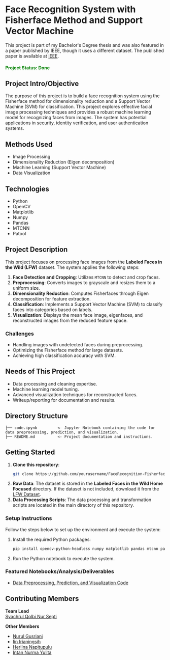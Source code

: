# Face Recognition System with Fisherface Method and Support Vector Machine

This project is part of my Bachelor's Degree thesis and was also featured in a paper published by IEEE, though it uses a different dataset. The published paper is available at [IEEE](https://ieeexplore.ieee.org/document/9689738).

#### <span style="color: green; font-weight: bold;">Project Status: Done</span>

## Project Intro/Objective

The purpose of this project is to build a face recognition system using the Fisherface method for dimensionality reduction and a Support Vector Machine (SVM) for classification. This project explores effective facial image processing techniques and provides a robust machine learning model for recognizing faces from images. The system has potential applications in security, identity verification, and user authentication systems.

## Methods Used
- Image Processing
- Dimensionality Reduction (Eigen decomposition)
- Machine Learning (Support Vector Machine)
- Data Visualization

## Technologies
- Python
- OpenCV
- Matplotlib
- Numpy
- Pandas
- MTCNN
- Patool

## Project Description

This project focuses on processing face images from the **Labeled Faces in the Wild (LFW)** dataset. The system applies the following steps:

1. **Face Detection and Cropping**: Utilizes `MTCNN` to detect and crop faces.
2. **Preprocessing**: Converts images to grayscale and resizes them to a uniform size.
3. **Dimensionality Reduction**: Computes Fisherfaces through Eigen decomposition for feature extraction.
4. **Classification**: Implements a Support Vector Machine (SVM) to classify faces into categories based on labels.
5. **Visualization**: Displays the mean face image, eigenfaces, and reconstructed images from the reduced feature space.

### Challenges
- Handling images with undetected faces during preprocessing.
- Optimizing the Fisherface method for large datasets.
- Achieving high classification accuracy with SVM.

## Needs of This Project
- Data processing and cleaning expertise.
- Machine learning model tuning.
- Advanced visualization techniques for reconstructed faces.
- Writeup/reporting for documentation and results.

## Directory Structure
```
├── code.ipynb         <- Jupyter Notebook containing the code for data preprocessing, prediction, and visualization.
├── README.md          <- Project documentation and instructions.
```

## Getting Started

1. **Clone this repository**:
   ```bash
   git clone https://github.com/yourusername/FaceRecognition-Fisherfaces.git
2. **Raw Data**: The dataset is stored in the **Labeled Faces in the Wild Home Focused** directory. If the dataset is not included, download it from the [LFW Dataset](http://vis-www.cs.umass.edu/lfw/).
2. **Data Processing Scripts**: The data processing and transformation scripts are located in the main directory of this repository.

### Setup Instructions
Follow the steps below to set up the environment and execute the system:

1. Install the required Python packages:
   ```bash
   pip install opencv-python-headless numpy matplotlib pandas mtcnn patool
2. Run the Python notebook to execute the system.

### Featured Notebooks/Analysis/Deliverables
* [Data Preprocessing, Prediction, and Visualization Code](./code.ipynb)

## Contributing Members

**Team Lead**  
[Syachrul Qolbi Nur Septi](https://github.com/syachrulqolbi)

**Other Members**  
* [Nurul Gusriani](https://scholar.google.com/citations?user=dVeLr_IAAAAJ)  
* [Iin Irianingsih](https://scholar.google.co.id/citations?user=Qp_esq8AAAAJ)  
* [Herlina Napitupulu](https://scholar.google.co.id/citations?user=8YbKgv8AAAAJ)  
* [Intan Nurma Yulita](https://scholar.google.com/citations?user=AFopUdQAAAAJ)
